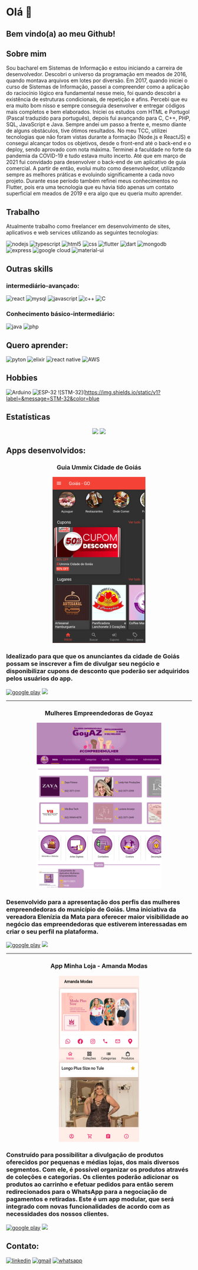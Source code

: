 # Olá 👋

## Bem vindo(a) ao meu Github!

## Sobre mim
Sou bacharel em Sistemas de Informação e estou iniciando a carreira de desenvolvedor.
Descobri o universo da programação em meados de 2016, quando montava arquivos em lotes por diversão. 
Em 2017, quando iniciei o curso de Sistemas de Informação, passei a compreender como a aplicação do raciocínio lógico era fundamental nesse meio, foi quando descobri a existência de estruturas condicionais, de repetição e afins. Percebi que eu era muito bom nisso e sempre conseguia desenvolver e entregar códigos mais completos e bem elaborados.
Iniciei os estudos com HTML e Portugol (Pascal traduzido para português), depois fui avançando para C, C++, PHP, SQL, JavaScript e Java. Sempre andei um passo a frente e, mesmo diante de alguns obstáculos, tive ótimos resultados. No meu TCC, utilizei tecnologias que não foram vistas durante a formação (Node.js e ReactJS) e consegui alcançar todos os objetivos, desde o front-end até o back-end e o deploy, sendo aprovado com nota máxima.
Terminei a faculdade no forte da pandemia da COVID-19 e tudo estava muito incerto. Até que em março de 2021 fui convidado para desenvolver o back-end de um aplicativo de guia comercial. A partir de então, evolui muito como desenvolvedor, utilizando sempre as melhores práticas e evoluindo significamente a cada novo projeto. Durante esse período também refinei meus conhecimentos no Flutter, pois era uma tecnologia que eu havia tido apenas um contato superficial em meados de 2019 e era algo que eu queria muito aprender.

## Trabalho
Atualmente trabalho como freelancer em desenvolvimento de sites, aplicativos e web services utilizando as seguintes tecnologias:

![nodejs](https://img.shields.io/badge/Node.js-43853D?style=for-the-badge&logo=node.js&logoColor=white)
![typescript](https://img.shields.io/badge/TypeScript-007ACC?style=for-the-badge&logo=typescript&logoColor=white)
![html5](https://img.shields.io/badge/HTML5-E34F26?style=for-the-badge&logo=html5&logoColor=white)
![css](https://img.shields.io/badge/CSS3-1572B6?style=for-the-badge&logo=css3&logoColor=white)
![flutter](https://img.shields.io/badge/Flutter-02569B?style=for-the-badge&logo=flutter&logoColor=white)
![dart](https://img.shields.io/badge/Dart-0175C2?style=for-the-badge&logo=dart&logoColor=white)
![mongodb](https://img.shields.io/badge/MongoDB-4EA94B?style=for-the-badge&logo=mongodb&logoColor=white)
![express](https://img.shields.io/badge/Express.js-404D59?style=for-the-badge)
![google cloud](https://img.shields.io/badge/Google_Cloud-4285F4?style=for-the-badge&logo=google-cloud&logoColor=white)
![material-ui](https://img.shields.io/badge/Material--UI-0081CB?style=for-the-badge&logo=material-ui&logoColor=white)

## Outras skills
### intermediário-avançado:
![react](https://img.shields.io/badge/React-20232A?style=for-the-badge&logo=react&logoColor=61DAFB)
![mysql](	https://img.shields.io/badge/MySQL-00000F?style=for-the-badge&logo=mysql&logoColor=white)
![javascript](https://img.shields.io/badge/JavaScript-323330?style=for-the-badge&logo=javascript&logoColor=F7DF1E)
![c++](https://img.shields.io/badge/C%2B%2B-00599C?style=for-the-badge&logo=c%2B%2B&logoColor=white)
![C](https://img.shields.io/badge/C-00599C?style=for-the-badge&logo=c&logoColor=white)

### Conhecimento básico-intermediário:
![java](https://img.shields.io/badge/Java-ED8B00?style=for-the-badge&logo=java&logoColor=white)
![php](https://img.shields.io/badge/PHP-777BB4?style=for-the-badge&logo=php&logoColor=white)

## Quero aprender:

![pyton](https://img.shields.io/badge/Python-3776AB?style=for-the-badge&logo=python&logoColor=white)
![elixir](https://img.shields.io/badge/Elixir-4B275F?style=for-the-badge&logo=elixir&logoColor=white)
![react native](https://img.shields.io/badge/React_Native-20232A?style=for-the-badge&logo=react&logoColor=61DAFB)
![AWS](https://img.shields.io/badge/Amazon_AWS-232F3E?style=for-the-badge&logo=amazon-aws&logoColor=white)

## Hobbies 
![Arduino](https://img.shields.io/badge/Arduino-00979D?style=for-the-badge&logo=Arduino&logoColor=white)
![ESP-32](https://img.shields.io/badge/espressif-E7352C?style=for-the-badge&logo=espressif&logoColor=white)
![STM-32](https://img.shields.io/static/v1?label=&message=STM-32&color=blue

## Estatísticas
<div align="center">
<img height="180em" src="https://github-readme-stats.vercel.app/api?username=leonardojribeiro&show_icons=true&theme=synthwave&locale=pt-br"/> 
<img height="180em" src="https://github-readme-stats.vercel.app/api/top-langs/?username=LeonardoJRibeiro&layout=compact&theme=synthwave&locale=pt-br"/>
</div>

## Apps desenvolvidos:
  <div align="center">

  ### Guia Ummix Cidade de Goiás
  <img src='./images/guia.png' height='450px'> 
</div>
  
  ### Idealizado para que que os anunciantes da cidade de Goiás possam se inscrever a fim de divulgar seu negócio e disponibilizar cupons de desconto que poderão ser adquiridos pelos usuários do app. 
  [![google play](https://img.shields.io/badge/Google_Play-414141?style=for-the-badge&logo=google-play&logoColor=white)](https://play.google.com/store/apps/details?id=com.ummix.guia_ummix) 
  [![](https://img.shields.io/badge/website-000000?style=for-the-badge&=&logoColor=white)](https://guiacidadedegoias.ummix.com.br/)  
<hr/> 
  <div align="center">

  ### Mulheres Empreendedoras de Goyaz
  <img src='./images/meg.png' height='450px'> 
</div>
  
  ### Desenvolvido para a apresentação dos perfis das mulheres empreendedoras do município de Goiás. Uma iniciativa da vereadora Elenízia da Mata para oferecer maior visibilidade ao negócio das empreendedoras que estiverem interessadas em criar o seu perfil na plataforma.
  [![google play](https://img.shields.io/badge/Google_Play-414141?style=for-the-badge&logo=google-play&logoColor=white)](https://play.google.com/store/apps/details?id=com.ribeiro.leonardo.empreendedorasdegoias) 
  [![](https://img.shields.io/badge/website-000000?style=for-the-badge&=&logoColor=white)](https://mulheresdegoyaz.com.br/)  

<hr/> 
  <div align="center">

  ### App Minha Loja - Amanda Modas
  <img src='./images/app_minha_loja.png' height='450px'> 
</div>
  
  ### Construído para possibilitar a divulgação de produtos oferecidos por pequenas e médias lojas, dos mais diversos segmentos. Com ele, é possível organizar os produtos através de coleções e categorias. Os clientes poderão adicionar os produtos ao carrinho e efetuar pedidos para então serem redirecionados para o WhatsApp para a negociação de pagamentos e retiradas. Este é um app modular, que será integrado com novas funcionalidades de acordo com as necessidades dos nossos clientes.
  [![google play](https://img.shields.io/badge/Google_Play-414141?style=for-the-badge&logo=google-play&logoColor=white)](https://play.google.com/store/apps/details?id=com.vilaboatech.amanda_modas) 
  [![](https://img.shields.io/badge/website-000000?style=for-the-badge&=&logoColor=white)](https://amandamodasgoias.com.br/) 
## Contato: 
 [![linkedin](	https://img.shields.io/badge/LinkedIn-0077B5?style=for-the-badge&logo=linkedin&logoColor=white)](https://www.linkedin.com/in/leonardo-jardim-ribeiro-1671981b3/)
 [![gmail](	https://img.shields.io/badge/Gmail-D14836?style=for-the-badge&logo=gmail&logoColor=white)](mailto:leonardojr410@gmail.com)
 [![whatsapp](https://img.shields.io/badge/WhatsApp-25D366?style=for-the-badge&logo=whatsapp&logoColor=white)](https://api.whatsapp.com/send/?phone=%2B5562993063269)
 
